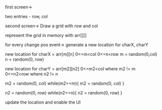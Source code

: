 first screen->

two entries -
row, col

second screen->
Draw a grid with row and col

represent the grid in memory with arr[][]

for every change pos event->
generate a new location for charX, charY

new location for charX = arr[m][n]
0<=m<col
0<=n<row
m = random(0,col)
n = random(0, row)

new location for charY = arr[m2][n2]
0<=m2<col where m2 != m
0<=n2<row where n2 != n

m2 = random(0, col)
while(m2==m){
    m2 = random(0, col)
}

n2 = random(0, row)
while(n2==n){
n2 = random(0, row)
}

update the location and enable the UI
